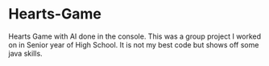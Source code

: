 # Hearts-Game
Hearts Game with AI done in the console.
This was a group project I worked on in Senior year of High School.
It is not my best code but shows off some java skills.
